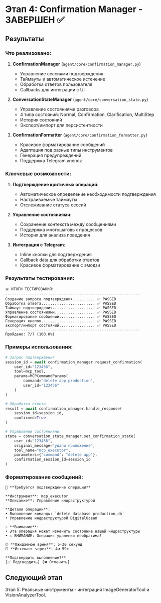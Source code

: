 # Этап 4: Confirmation Manager - ЗАВЕРШЕН ✅

## Результаты

### Что реализовано:

1. **ConfirmationManager** (`agent/core/confirmation_manager.py`)
   - Управление сессиями подтверждения
   - Таймауты и автоматическое истечение
   - Обработка ответов пользователя
   - Callbacks для интеграции с UI

2. **ConversationStateManager** (`agent/core/conversation_state.py`)
   - Управление состояниями разговора
   - 4 типа состояний: Normal, Confirmation, Clarification, MultiStep
   - История состояний
   - Экспорт/импорт для персистентности

3. **ConfirmationFormatter** (`agent/core/confirmation_formatter.py`)
   - Красивое форматирование сообщений
   - Адаптация под разные типы инструментов
   - Генерация предупреждений
   - Поддержка Telegram кнопок

### Ключевые возможности:

1. **Подтверждение критичных операций**:
   - Автоматическое определение необходимости подтверждения
   - Настраиваемые таймауты
   - Отслеживание статуса сессий

2. **Управление состояниями**:
   - Сохранение контекста между сообщениями
   - Поддержка многошаговых процессов
   - История для анализа поведения

3. **Интеграция с Telegram**:
   - Inline кнопки для подтверждения
   - Callback data для обработки ответов
   - Красивое форматирование с эмодзи

### Результаты тестирования:

```
📊 ИТОГИ ТЕСТИРОВАНИЯ:
------------------------------------------------------------
Создание запроса подтверждения.......... ✅ PASSED
Обработка ответа........................ ✅ PASSED
Таймаут подтверждения................... ✅ PASSED
Управление состояниями.................. ✅ PASSED
Форматирование сообщений................ ✅ PASSED
Генерация кнопок........................ ✅ PASSED
Экспорт/импорт состояний................ ✅ PASSED
------------------------------------------------------------
Пройдено: 7/7 (100.0%)
```

### Примеры использования:

```python
# Запрос подтверждения
session_id = await confirmation_manager.request_confirmation(
    user_id="123456",
    tool=mcp_tool,
    params=MCPCommandParams(
        command="delete app production",
        user_id="123456"
    )
)

# Обработка ответа
result = await confirmation_manager.handle_response(
    session_id=session_id,
    confirmed=True
)

# Управление состояниями
state = conversation_state_manager.set_confirmation_state(
    user_id="123456",
    original_message="удали приложение",
    tool_name="mcp_executor",
    parameters={"command": "delete app"},
    confirmation_session_id=session_id
)
```

### Форматирование сообщений:

```
🔧 **Требуется подтверждение операции**

**Инструмент**: mcp_executor
**Описание**: Управление инфраструктурой

**Детали операции**:
• Выполнение команды: `delete database production_db`
• Управление инфраструктурой DigitalOcean

⚠️ **Внимание**:
• Эта операция может изменить состояние вашей инфраструктуры
• ⚠️ ВНИМАНИЕ: Операция удаления необратима!

⏱ **Ожидаемое время**: 5-30 секунд
⏰ **Истекает через**: 4м 59с

**Подтвердить выполнение?**
[✅ Подтвердить] [❌ Отменить]
```

## Следующий этап

Этап 5: Реальные инструменты - интеграция ImageGeneratorTool и VisionAnalyzerTool.